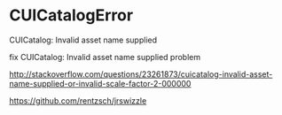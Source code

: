 # CUICatalogError
CUICatalog: Invalid asset name supplied

fix CUICatalog: Invalid asset name supplied  problem

 http://stackoverflow.com/questions/23261873/cuicatalog-invalid-asset-name-supplied-or-invalid-scale-factor-2-000000
 
 https://github.com/rentzsch/jrswizzle
 

